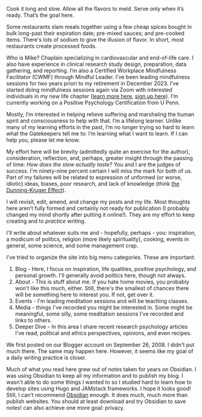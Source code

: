 Cook it long and slow. Allow all the flavors to meld. Serve only when it’s ready. That’s the goal here. 
  
Some restaurants slam meals together using a few cheap spices bought in bulk long-past their expiration date; pre-mixed sauces; and pre-cooked items. There's lots of sodium to give the illusion of flavor. In short, most restaurants create processed foods.  

Who is Mike? Chaplain specializing in cardiovascular and end-of-life care. I also have experience in clinical research study design, preparation, data gathering, and reporting. I’m also a Certified Workplace Mindfulness Facilitator (CWMF) through Mindful Leader. I’ve been leading mindfulness sessions for two years priori to my retirement in December 2023. I’ve started doing mindfulness sessions again via Zoom with interested individuals in my new life chapter ([learn more here](https://docs.google.com/document/d/1XJMAs5ieSmFgZZuNpkF1bLkwrdDSpboPMKREmXJ_pLo/edit), [sign up here](https://docs.google.com/forms/d/1LQP2uy1-w8zzHE5_5QTA6kAWFSxcvK2LzB0zxaurpOk/viewform?edit_requested=true)). I’m currently working on a Positive Psychology Certification from U Penn. 

Mostly, I’m interested in helping relieve suffering and marshaling the human spirit and consciousness to help with that. I’m a lifelong learner. Unlike many of my learning efforts in the past, I’m no longer trying so hard to learn what the Gatekeepers tell me to: I’m learning what I want to learn. If I can help you, please let me know. 

My effort here will be brevity (admittedly quite an exercise for the author), consideration, reflection, and, perhaps, greater insight through the passing of time: *How does the stew actually taste?*  You and I are the judges of success. I'm ninety-nine percent certain I will miss the mark for both of us. Part of my failures will be related to  expression of unformed (or worse, idiotic) ideas, biases, poor research, and lack of knowledge (think [the Dunning-Kruger Effect](https://www.sciencedirect.com/science/article/abs/pii/B9780123855220000056?via%3Dihub)). 

I will revisit, edit, amend, and change my posts and my life. Most thoughts here aren’t fully formed and certainly not ready for publication (I probably changed my mind shortly after putting it online!). They are my effort to keep creating and to *practice* writing. 
  
I'll  write about whatever suits me and - hopefully, perhaps - you: inspiration, a modicum of politics, religion (more likely spirituality), cooking, events in general, some science, and some management crap. 

I've tried to organize the site into big menu categories. These are important:
1. Blog - Here, I focus on inspiration, life qualities, positive psychology, and personal growth. I'll generally avoid politics here, though not always. 
2. About - This is stuff about me. If you hate home movies, you probably won't like this much, either. Still, there's the smallest of chances there will be something here to interest you. If not, get over it. 
3. Events - I'm leading meditation sessions and will be teaching classes.
4. Media - things I've recorded you might be interested in. Some might be meaningful, some silly, some meditation sessions I've recorded and links to others.
5. Deeper Dive - In this area I share recent research psychology articles I've read, political and ethics perspectives, opinions, and even recipes. 
  
We first posted on our Blogger account on September 26, 2008. I didn't put much there. The same may happen here. However, it seems like my goal of a daily writing practice is closer. 

Much of what you read here grew out of notes taken for years on Obsidian. I was using Obsidian to keep all my information and to publish my blog. I wasn't able to do some things I wanted to so I studied hard to learn how to develop sites using Hugo and JAMstack frameworks. I hope it looks good! Still, I can't recommend [Obsidian](https://obsidian.md/) enough. It does much, much more than publish websites. You should at least download and try Obsidian to save notes! can also achieve one more goal: privacy. 
